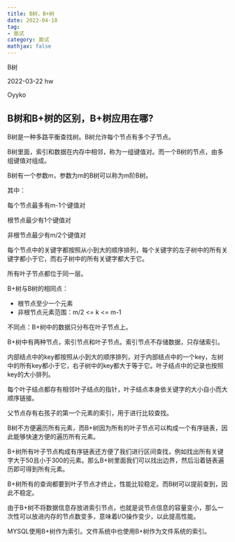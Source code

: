 ```yaml
---
title: B树，B+树
date: 2022-04-18
tag: 
- 面试
category: 面试
mathjax: false
---
```

B树
<!--more-->

2022-03-22 hw

Oyyko

## B树和B+树的区别，B+树应用在哪?

B树是一种多路平衡查找树。B树允许每个节点有多个子节点。

B树里面，索引和数据在内存中相邻，称为一组键值对。而一个B树的节点，由多组键值对组成。

B树有一个参数m，参数为m的B树可以称为m阶B树。

其中：

每个节点最多有m-1个键值对

根节点最少有1个键值对

非根节点最少有m/2个键值对

每个节点中的关键字都按照从小到大的顺序排列，每个关键字的左子树中的所有关键字都小于它，而右子树中的所有关键字都大于它。

所有叶子节点都位于同一层。



B+树与B树的相同点：

- 根节点至少一个元素
- 非根节点元素范围：m/2 <= k <= m-1

不同点：B+树中的数据只分布在叶子节点上。

B+树中有两种节点，索引节点和叶子节点。索引节点不存储数据，只存储索引。

内部结点中的key都按照从小到大的顺序排列，对于内部结点中的一个key，左树中的所有key都小于它，右子树中的key都大于等于它。叶子结点中的记录也按照key的大小排列。

每个叶子结点都存有相邻叶子结点的指针，叶子结点本身依关键字的大小自小而大顺序链接。

父节点存有右孩子的第一个元素的索引，用于进行比较查找。



B树不方便遍历所有元素，而B+树因为所有的叶子节点可以构成一个有序链表，因此能够快速方便的遍历所有元素。

B+树所有叶子节点构成有序链表还方便了我们进行区间查找，例如找出所有关键字大于50且小于300的元素。那么B+树里面我们可以找出边界，然后沿着链表遍历即可得到所有元素。

B+树所有的查询都要到叶子节点才终止，性能比较稳定。而B树可以提前查到，因此不稳定。

由于B+树不将数据信息存放进索引节点，也就是说节点信息的容量变小，那么一次性可以放进内存的节点数变多，意味着I/O操作变少，以此提高性能。



MYSQL使用B+树作为索引。文件系统中也使用B+树作为文件系统的索引。



